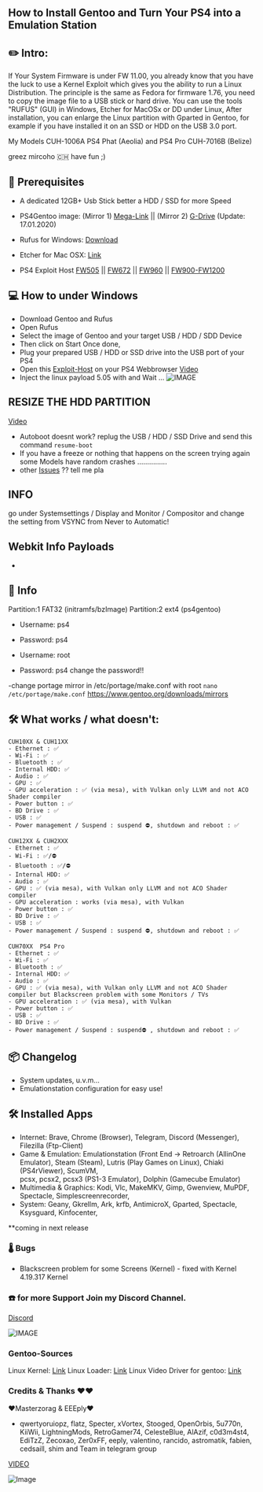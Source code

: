 ## How to Install Gentoo and Turn Your PS4 into a Emulation Station

## ✏️  Intro:
If Your System Firmware is under FW 11.00, you already know that you have the luck to use a Kernel Exploit which gives you the ability to run a Linux Distribution. 
The principle is the same as Fedora for firmware 1.76, you need to copy the image file to a USB stick or hard drive. You can use the tools "RUFUS" (GUI) in Windows, Etcher for MacOSx or DD under Linux, After installation, you can enlarge the Linux partition with Gparted in Gentoo, for example if you have installed it on an SSD or HDD on the USB 3.0 port.

My Models CUH-1006A PS4 Phat (Aeolia) and PS4 Pro CUH-7016B (Belize)

greez mircoho 🇨🇭
have fun ;)


## 💾 Prerequisites
- A dedicated 12GB+ Usb Stick better a HDD / SSD for more Speed

- PS4Gentoo image: (Mirror 1) [Mega-Link](https://mega.nz/#!NUFjVIqY!qHKN1yJvi-cLZMClVpJ55kuIEc6TByovoiFDkiZXlp4) || (Mirror 2) [G-Drive](https://drive.google.com/uc?id=1o5zYErfHAeZnOR1beeN4syeuKW77VDjA&export=download) (Update: 17.01.2020)
 - Rufus for Windows: [Download](https://github.com/pbatard/rufus/releases/download/v3.8/rufus-3.8.exe)
 - Etcher for Mac OSX: [Link](https://www.balena.io/etcher/)

- PS4 Exploit Host 
[FW505](https://ps4gentoo.github.io/505/index.html) || [FW672](https://ps4gentoo.github.io/672/index.html) || [FW960](https://ps4gentoo.github.io/960/index.html) || [FW900-FW1200](https://ps4gentoo.github.io/pppwn/index.html)

## 💻 How to under Windows
- Download Gentoo and Rufus
- Open Rufus
- Select the image of Gentoo and your target USB / HDD / SDD Device 
- Then click on Start Once done, 
- Plug your prepared USB / HDD or SSD drive into the USB port of your PS4 
- Open this [Exploit-Host](https://ps4gentoo.github.io) on your PS4 Webbrowser  [Video](https://mega.nz/#!sIFEkQpD!kMGyF0fku_1DmN65nmr80DQDtGrW5Sa2_TsaBpLVjSk)
- Inject the linux payload 5.05 with and Wait ...
![IMAGE](https://github.com/ps4gentoo/ps4gentoo.github.io/blob/master/about/photo_2020-01-21_00-38-21.jpg?raw=true)


## RESIZE THE HDD PARTITION 
[Video](https://mega.nz/embed#!1MlBBCIR!0ga5sVYVD9r8TcFzwkCIif6CsNicDFDWqr_Yy1mjSGc)
- Autoboot doesnt  work? replug the USB / HDD / SSD Drive and send this command ``` resume-boot ```
- If you have a freeze or nothing that happens on the screen trying again some Models have random crashes ...............
- other [Issues](https://github.com/ps4gentoo/ps4gentoo.github.io/issues) ?? tell me pla

## INFO

go under Systemsettings / Display and Monitor / Compositor and change the setting from 
VSYNC from Never to Automatic!


## Webkit Info Payloads 
-


## 📍 Info 
Partition:1 FAT32 (initramfs/bzImage)
Partition:2 ext4 (ps4gentoo)
 
- Username: ps4
- Password: ps4

- Username: root
- Password: ps4
 change the password!! 

-change portage mirror in /etc/portage/make.conf with root 
```nano /etc/portage/make.conf```
https://www.gentoo.org/downloads/mirrors

## 🛠 What works / what doesn't:
```
CUH10XX & CUH11XX
- Ethernet : ✅
- Wi-Fi : ✅
- Bluetooth : ✅
- Internal HDD: ✅ 
- Audio : ✅
- GPU : ✅
- GPU acceleration : ✅ (via mesa), with Vulkan only LLVM and not ACO Shader compiler
- Power button : ✅
- BD Drive : ✅
- USB : ✅ 
- Power management / Suspend : suspend ⛔, shutdown and reboot : ✅

CUH12XX & CUH2XXX
- Ethernet : ✅
- Wi-Fi : ✅/⛔
- Bluetooth : ✅/⛔
- Internal HDD: ✅  
- Audio : ✅
- GPU : ✅ (via mesa), with Vulkan only LLVM and not ACO Shader compiler
- GPU acceleration : works (via mesa), with Vulkan 
- Power button : ✅
- BD Drive : ✅
- USB : ✅
- Power management / Suspend : suspend ⛔, shutdown and reboot : ✅

CUH70XX  PS4 Pro
- Ethernet : ✅
- Wi-Fi : ✅ 
- Bluetooth : ✅
- Internal HDD: ✅ 
- Audio : ✅
- GPU : ✅ (via mesa), with Vulkan only LLVM and not ACO Shader compiler but Blackscreen problem with some Monitors / TVs
- GPU acceleration : ✅ (via mesa), with Vulkan
- Power button : ✅
- USB : ✅
- BD Drive : ✅
- Power management / Suspend : suspend⛔ , shutdown and reboot : ✅
```

## 📦 Changelog

- System updates, u.v.m...
- Emulationstation configuration for easy use!

## 🛠 Installed Apps

- Internet:
Brave, Chrome (Browser), Telegram, Discord (Messenger), Filezilla (Ftp-Client)  
- Game & Emulation:
Emulationstation (Front End -> Retroarch (AllinOne Emulator), Steam (Steam),
Lutris (Play Games on Linux), Chiaki (PS4rViewer), ScumVM,  
pcsx, pcsx2, pcsx3 (PS1-3 Emulator), Dolphin (Gamecube Emulator)
- Multimedia & Graphics:
Kodi, Vlc, MakeMKV, Gimp, Gwenview, MuPDF, Spectacle, Simplescreenrecorder,
- System:
Geany, Gkrellm, Ark, krfb, AntimicroX, Gparted, Spectacle, Ksysguard, Kinfocenter,  

**coming in next release

### 🌡 Bugs  

- Blackscreen problem for some Screens (Kernel) - fixed with Kernel 4.19.317 Kernel

### ☎️ for more Support Join my Discord Channel.

[Discord](https://discord.gg/UXjwUhGRqw)

![IMAGE](https://github.com/ps4gentoo/ps4gentoo.github.io/blob/master/about/asd.jpeg?raw=true)


### Gentoo-Sources
Linux Kernel: [Link](https://github.com/ps4gentoo/ps4-linux)
Linux Loader: [Link](https://github.com/ps4gentoo/PS4-Linux-Loader)
Linux Video Driver for gentoo: [Link](https://github.com/ps4gentoo/ps4-overlay)


### Credits & Thanks ❤️❤️
❤️Masterzorag & EEEply❤️
- qwertyoruiopz, flatz, Specter, xVortex, Stooged, OpenOrbis, 5u770n, KiiWii, LightningMods, RetroGamer74, CelesteBlue, AlAzif, c0d3m4st4, EdiTzZ, Zecoxao, Zer0xFF, eeply, valentino, rancido, astromatik, fabien, cedsaill, shim and  Team in telegram group 


[VIDEO](https://mega.nz/#!EdNRwKKR!HclUbtz11KUpOlTe4DYZuQZPgJj1uXBwclpx89W3m4c)

![Image](https://github.com/ps4gentoo/ps4gentoo.github.io/blob/master/about/img/gentoo1.png?raw=true)

